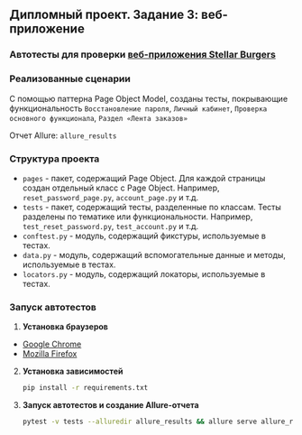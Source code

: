## Дипломный проект. Задание 3: веб-приложение

### Автотесты для проверки [веб-приложения Stellar Burgers](https://stellarburgers.nomoreparties.site/)

### Реализованные сценарии

С помощью паттерна Page Object Model, созданы тесты, покрывающие функциональность `Восстановление пароля`, 
`Личный кабинет`, `Проверка основного функционала`, `Раздел «Лента заказов»`

Отчет Allure: `allure_results`

### Структура проекта

- `pages` - пакет, содержащий Page Object. Для каждой страницы создан отдельный класс с Page Object.
Например, `reset_password_page.py`, `account_page.py` и т.д.
- `tests` - пакет, содержащий тесты, разделенные по классам. Тесты разделены по тематике или функциональности.
Например, `test_reset_password.py`, `test_account.py` и т.д.
- `conftest.py` - модуль, содержащий фикстуры, используемые в тестах.
- `data.py` - модуль, содержащий вспомогательные данные и методы, используемые в тестах.
- `locators.py` - модуль, содержащий локаторы, используемые в тестах.

### Запуск автотестов

1. **Установка браузеров**

- [Google Chrome](https://www.google.com/chrome/)
- [Mozilla Firefox](https://www.mozilla.org/firefox/)

2. **Установка зависимостей**

    ```bash
    pip install -r requirements.txt
    ```

3. **Запуск автотестов и создание Allure-отчета**

    ```bash
    pytest -v tests --alluredir allure_results && allure serve allure_results
    ```
